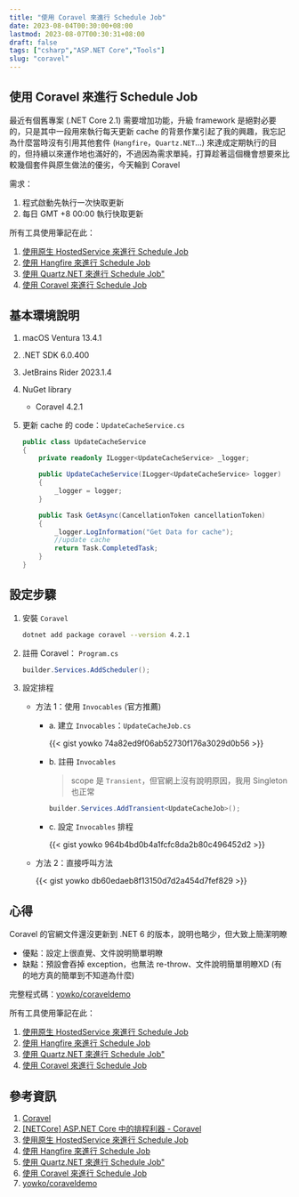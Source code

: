 ```yaml
---
title: "使用 Coravel 來進行 Schedule Job"
date: 2023-08-04T00:30:00+08:00
lastmod: 2023-08-07T00:30:31+08:00
draft: false
tags: ["csharp","ASP.NET Core","Tools"]
slug: "coravel"
---
```


## 使用 Coravel 來進行 Schedule Job

最近有個舊專案 (.NET Core 2.1) 需要增加功能，升級 framework 是絕對必要的，只是其中一段用來執行每天更新 cache 的背景作業引起了我的興趣，我忘記為什麼當時沒有引用其他套件 (`Hangfire`，`Quartz.NET`...) 來達成定期執行的目的，但持續以來運作地也滿好的，不過因為需求單純，打算趁著這個機會想要來比較幾個套件與原生做法的優劣，今天輪到 Coravel

需求：

1. 程式啟動先執行一次快取更新
2. 每日 GMT +8  00:00 執行快取更新

所有工具使用筆記在此：

1. [使用原生 HostedService 來進行 Schedule Job](/hostedservice-schedule-job)
2. [使用 Hangfire 來進行 Schedule Job](/hangfire)
3. [使用 Quartz.NET 來進行 Schedule Job"](/quartz-net)
4. [使用 Coravel 來進行 Schedule Job](/coravel)

## 基本環境說明

1. macOS Ventura 13.4.1
2. .NET SDK 6.0.400
3. JetBrains Rider 2023.1.4
4. NuGet library

    - Coravel 4.2.1

5. 更新 cache 的 code：`UpdateCacheService.cs`

    ```cs
    public class UpdateCacheService
    {
        private readonly ILogger<UpdateCacheService> _logger;
    
        public UpdateCacheService(ILogger<UpdateCacheService> logger)
        {
            _logger = logger;
        }
    
        public Task GetAsync(CancellationToken cancellationToken)
        {
            _logger.LogInformation("Get Data for cache");
            //update cache
            return Task.CompletedTask;
        }
    }
    ```

## 設定步驟

1. 安裝 `Coravel`

    ```bash
    dotnet add package coravel --version 4.2.1
    ```

2. 註冊 Coravel： `Program.cs`

    ```cs
    builder.Services.AddScheduler();
    ```

3. 設定排程

    - 方法 1：使用 `Invocables` (官方推薦)

        - a. 建立 `Invocables`：`UpdateCacheJob.cs`

            {{< gist yowko 74a82ed9f06ab52730f176a3029d0b56 >}}

        - b. 註冊 `Invocables`

            > scope 是 `Transient`，但官網上沒有說明原因，我用 Singleton 也正常

            ```cs
            builder.Services.AddTransient<UpdateCacheJob>();
            ```

        - c. 設定 `Invocables` 排程

            {{< gist yowko 964b4bd0b4a1fcfc8da2b80c496452d2 >}}

    - 方法 2：直接呼叫方法

        {{< gist yowko db60edaeb8f13150d7d2a454d7fef829 >}}

## 心得

Coravel 的官網文件還沒更新到 .NET 6 的版本，說明也略少，但大致上簡潔明瞭

- 優點：設定上很直覺、文件說明簡單明瞭
- 缺點：預設會吞掉 exception，也無法 re-throw、文件說明簡單明瞭XD (有的地方真的簡單到不知道為什麼)

完整程式碼：[yowko/coraveldemo](https://github.com/yowko/coraveldemo)

所有工具使用筆記在此：

1. [使用原生 HostedService 來進行 Schedule Job](/hostedservice-schedule-job)
2. [使用 Hangfire 來進行 Schedule Job](/hangfire)
3. [使用 Quartz.NET 來進行 Schedule Job"](/quartz-net)
4. [使用 Coravel 來進行 Schedule Job](/coravel)

## 參考資訊

1. [Coravel](https://docs.coravel.net/)
2. [[NETCore] ASP.NET Core 中的排程利器 - Coravel](https://marcus116.blogspot.com/2019/09/task-schedule-library-coravel-in-netcore-aspnetcore.html)
3. [使用原生 HostedService 來進行 Schedule Job](/hostedservice-schedule-job)
4. [使用 Hangfire 來進行 Schedule Job](/hangfire)
5. [使用 Quartz.NET 來進行 Schedule Job"](/quartz-net)
6. [使用 Coravel 來進行 Schedule Job](/coravel)
7. [yowko/coraveldemo](https://github.com/yowko/coraveldemo)
